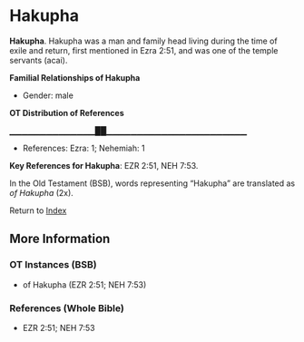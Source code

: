 # Hakupha
**Hakupha**. 
Hakupha was a man and family head living during the time of exile and return, first mentioned in Ezra 2:51, and was one of the temple servants (acai). 




**Familial Relationships of Hakupha**


* Gender: male


**OT Distribution of References**

▁▁▁▁▁▁▁▁▁▁▁▁▁▁██▁▁▁▁▁▁▁▁▁▁▁▁▁▁▁▁▁▁▁▁▁▁▁
* References: Ezra: 1; Nehemiah: 1



**Key References for Hakupha**: 
EZR 2:51, NEH 7:53. 


In the Old Testament (BSB), words representing “Hakupha” are translated as 
*of Hakupha* (2x). 




Return to [Index](00-Index.md)

## More Information

### OT Instances (BSB)

* of Hakupha (EZR 2:51; NEH 7:53)



### References (Whole Bible)

* EZR 2:51; NEH 7:53



